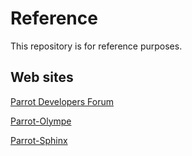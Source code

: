 # Reference
This repository is for reference purposes.

## Web sites
[Parrot Developers Forum](https://forum.developer.parrot.com/)

[Parrot-Olympe](https://developer.parrot.com/docs/olympe/overview.html)

[Parrot-Sphinx](https://developer.parrot.com/docs/sphinx/)

